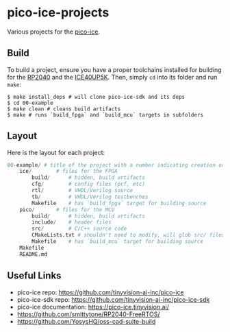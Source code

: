 # pico-ice-projects

Various projects for the [pico-ice](https://github.com/tinyvision-ai-inc/pico-ice).

## Build

To build a project, ensure you have a proper toolchains installed for building for the [RP2040](https://github.com/raspberrypi/pico-sdk#quick-start-your-own-project) and the [ICE40UP5K](https://github.com/YosysHQ/oss-cad-suite-build). Then, simply `cd` into its folder and run `make`:

```shell
$ make install_deps # will clone pico-ice-sdk and its deps
$ cd 00-example
$ make clean # cleans build artifacts
$ make # runs `build_fpga` and `build_mcu` targets in subfolders
```

## Layout

Here is the layout for each project:

```py
00-example/ # title of the project with a number indicating creation order
    ice/        # files for the FPGA
        build/      # hidden, build artifacts
        cfg/        # config files (pcf, etc)
        rtl/        # VHDL/Verilog source
        tb/         # VHDL/Verilog testbenches
        Makefile    # has `build_fpga` target for building source
    pico/       # files for the MCU
        build/      # hidden, build artifacts
        include/    # header files
        src/        # C/C++ source code
        CMakeLists.txt # shouldn't need to modify, will glob src/ files
        Makefile    # has `build_mcu` target for building source
    Makefile
    README.md
```

## Useful Links

- pico-ice repo: https://github.com/tinyvision-ai-inc/pico-ice
- pico-ice-sdk repo: https://github.com/tinyvision-ai-inc/pico-ice-sdk
- pico-ice documentation: https://pico-ice.tinyvision.ai/
- https://github.com/smittytone/RP2040-FreeRTOS/
- https://github.com/YosysHQ/oss-cad-suite-build

